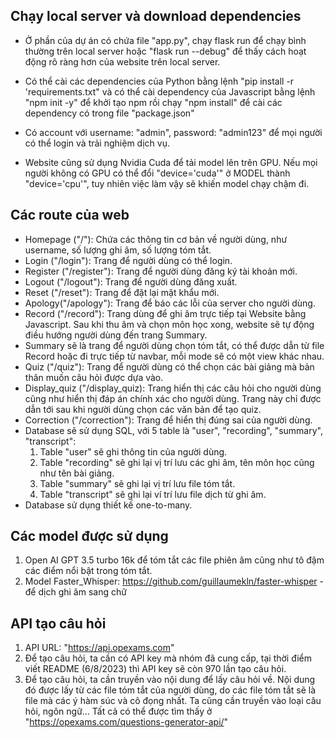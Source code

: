 ## Chạy local server và download dependencies

-   Ở phần của dự án có chứa file "app.py", chạy flask run để chạy bình thường trên local server hoặc "flask run --debug" để thấy cách hoạt động rõ ràng hơn của website trên local server.

-   Có thể cài các dependencies của Python bằng lệnh "pip install -r 'requirements.txt" và có thể cài dependency của Javascript bằng lệnh "npm init -y" để khởi tạo npm rồi chạy "npm install" để cài các dependency có trong file "package.json"

-   Có account với username: "admin", password: "admin123" để mọi người có thể login và trải nghiệm dịch vụ.

-   Website cũng sử dụng Nvidia Cuda để tải model lên trên GPU. Nếu mọi người không có GPU có thể đổi "device='cuda'" ở MODEL thành "device='cpu'", tuy nhiên việc làm vậy sẽ khiến model chạy chậm đi.

## Các route của web

-   Homepage ("/"): Chứa các thông tin cơ bản về người dùng, như username, số lượng ghi âm, số lượng tóm tắt.
-   Login ("/login"): Trang để người dùng có thể login.
-   Register ("/register"): Trang để người dùng đăng ký tài khoản mới.
-   Logout ("/logout"): Trang để người dùng đăng xuất.
-   Reset ("/reset"): Trang để đặt lại mật khẩu mới.
-   Apology("/apology"): Trang để báo các lỗi của server cho người dùng.
-   Record ("/record"): Trang dùng để ghi âm trực tiếp tại Website bằng Javascript. Sau khi thu âm và chọn môn học xong, website sẽ tự động điều hướng người dùng đến trang Summary.
-   Summary sẽ là trang để người dùng chọn tóm tắt, có thể được dẫn từ file Record hoặc đi trực tiếp từ navbar, mỗi mode sẽ có một view khác nhau.
-   Quiz ("/quiz"): Trang để người dùng có thể chọn các bài giảng mà bản thân muốn câu hỏi được dựa vào.
-   Display_quiz ("/display_quiz): Trang hiển thị các câu hỏi cho người dùng cũng như hiển thị đáp án chính xác cho người dùng. Trang này chỉ được dẫn tới sau khi người dùng chọn các văn bản để tạo quiz.
-   Correction ("/correction"): Trang để hiển thị đúng sai của người dùng.
-   Database sẽ sử dụng SQL, với 5 table là "user", "recording", "summary", "transcript":
    1. Table "user" sẽ ghi thông tin của người dùng.
    2. Table "recording" sẽ ghi lại vị trí lưu các ghi âm, tên môn học cũng như tên bài giảng.
    3. Table "summary" sẽ ghi lại vị trí lưu file tóm tắt.
    4. Table "transcript" sẽ ghi lại ví trí lưu file dịch từ ghi âm.
-   Database sử dụng thiết kế one-to-many.

## Các model được sử dụng

1. Open AI GPT 3.5 turbo 16k để tóm tắt các file phiên âm cũng như tô đậm các điểm nổi bật trong tóm tắt.
2. Model Faster_Whisper: https://github.com/guillaumekln/faster-whisper - để dịch ghi âm sang chữ

## API tạo câu hỏi

1. API URL: "https://api.opexams.com"
2. Để tạo câu hỏi, ta cần có API key mà nhóm đã cung cấp, tại thời điểm viết README (6/8/2023) thì API key sẽ còn 970 lần tạo câu hỏi.
3. Để tạo câu hỏi, ta cần truyền vào nội dung để lấy câu hỏi về. Nội dung đó được lấy từ các file tóm tắt của người dùng, do các file tóm tắt sẽ là file mà các ý hàm súc và cô đọng nhất. Ta cũng cần truyền vào loại câu hỏi, ngôn ngữ... Tất cả có thể được tìm thấy ở "https://opexams.com/questions-generator-api/"
